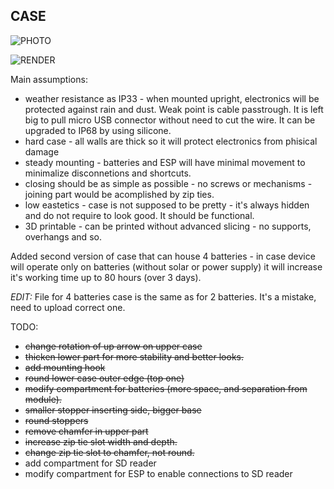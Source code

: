 ## CASE

![PHOTO](/Case/case_printed.jpg)

![RENDER](/Case/render.png)

Main assumptions:
- weather resistance as IP33 - when mounted upright, electronics will be protected against rain and dust. Weak point is cable passtrough. It is left big to pull micro USB connector without need to cut the wire. It can be upgraded to IP68 by using silicone.
- hard case - all walls are thick so it will protect electronics from phisical damage
- steady mounting - batteries and ESP will have minimal movement to minimalize disconnetions and shortcuts.
- closing should be as simple as possible - no screws or mechanisms - joining part would be acomplished by zip ties.
- low eastetics - case is not supposed to be pretty - it's always hidden and do not require to look good. It should be functional.
- 3D printable - can be printed without advanced slicing - no supports, overhangs and so.

Added second version of case that can house 4 batteries - in case device will operate only on batteries (without solar or power supply) it will increase it's working time up to 80 hours (over 3 days).

*EDIT:* File for 4 batteries case is the same as for 2 batteries. It's a mistake, need to upload correct one.

TODO:
- ~~change rotation of up arrow on upper case~~
- ~~thicken lower part for more stability and better looks.~~
- ~~add mounting hook~~
- ~~round lower case outer edge (top one)~~
- ~~modify compartment for batteries (more space, and separation from module).~~
- ~~smaller stopper inserting side, bigger base~~
- ~~round stoppers~~
- ~~remove chamfer in upper part~~
- ~~increase zip tie slot width and depth.~~
- ~~change zip tie slot to chamfer, not round.~~
- add compartment for SD reader
- modify compartment for ESP to enable connections to SD reader
